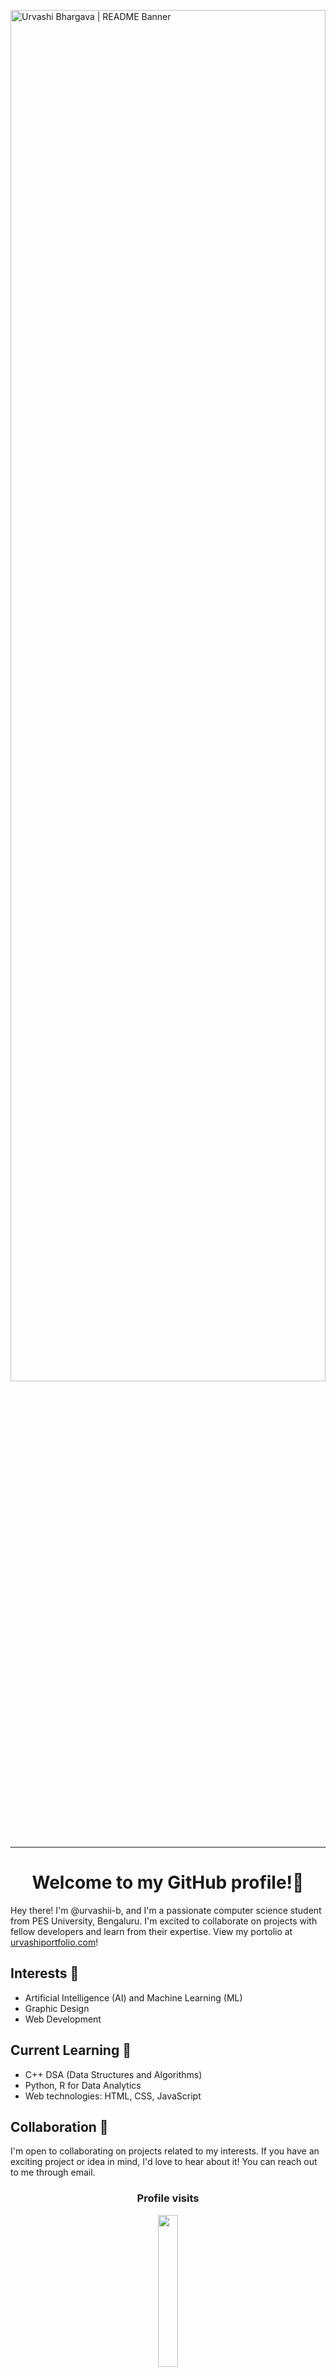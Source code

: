 <img width="100%" height="75%" src="https://github.com/urvashii-b/urvashii-b/assets/130129236/29f6972d-362e-442e-9ea0-9adee7dc17fb.png" alt="Urvashi Bhargava | README Banner"></img>
<hr>

<h1 align="center"> Welcome to my GitHub profile!👋 </h1>

Hey there! I'm @urvashii-b, and I'm a passionate computer science student from PES University, Bengaluru. I'm excited to collaborate on projects with fellow developers and learn from their expertise. View my portolio at [urvashiportfolio.com](https://www.urvashiportfolio.com)!

## Interests 👀

- Artificial Intelligence (AI) and Machine Learning (ML)
- Graphic Design
- Web Development

## Current Learning 🌱

- C++ DSA (Data Structures and Algorithms)
- Python, R for Data Analytics
- Web technologies: HTML, CSS, JavaScript

## Collaboration 💞️

I'm open to collaborating on projects related to my interests. If you have an exciting project or idea in mind, I'd love to hear about it! You can reach out to me through email.

<div align = "center">
<h3><b>Profile visits</b></h3>
<img width = 25% src = "https://profile-counter.glitch.me/{urvashii-b}/count.svg">
	
### Show some ❤ by starring 🌟 some of my repos!
<hr>
</div>

## Contact 📫 

To get in touch with me, please send an email to [urvashi.officialcse@gmail.com](mailto:your-email-address@gmail.com). I'll do my best to respond promptly.

## Find Me on ✨LinkedIn✨

You can find my LinkedIn profile here: [linkedin.com/in/urvashi-bhargava-b66100262/](https://www.linkedin.com/in/urvashi-bhargava-b66100262/). Feel free to explore my repositories and contributions.

Let's connect and work together on interesting projects!
